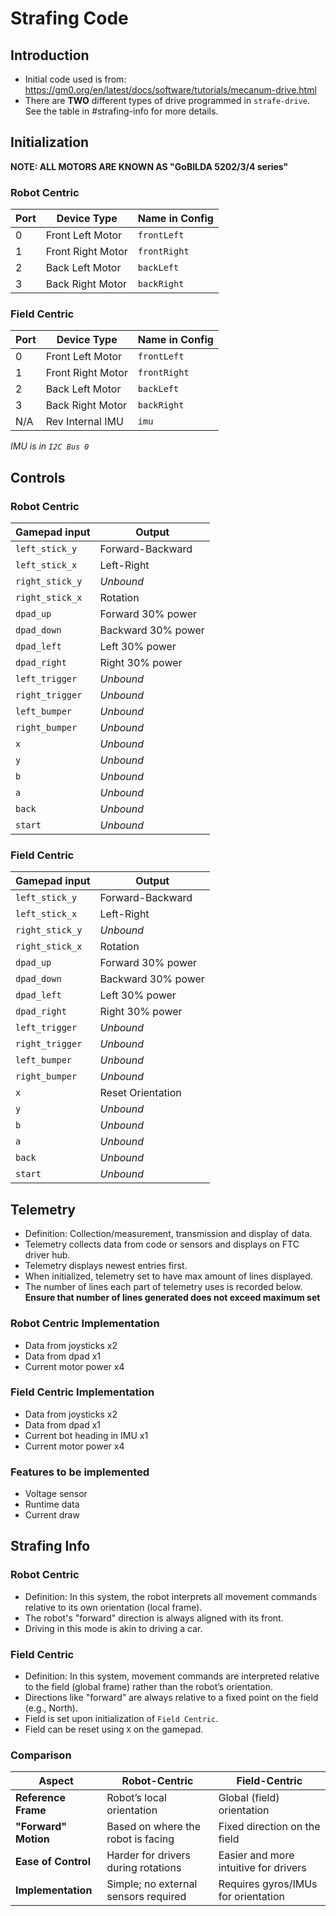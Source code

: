 # Strafing Code
## Introduction
- Initial code used is from: https://gm0.org/en/latest/docs/software/tutorials/mecanum-drive.html
- There are **TWO** different types of drive programmed in `strafe-drive`. See the table in #strafing-info for more details.
## Initialization
**NOTE: ALL MOTORS ARE KNOWN AS "GoBILDA 5202/3/4 series"**

### Robot Centric
| **Port** | **Device Type**   | **Name in Config** |
|----------|-------------------|--------------------|
| 0        | Front Left Motor  | `frontLeft`        |
| 1        | Front Right Motor | `frontRight`       |
| 2        | Back Left Motor   | `backLeft`         |
| 3        | Back Right Motor  | `backRight`        |

### Field Centric
| **Port**  | **Device Type**   | **Name in Config** |
|-----------|-------------------|--------------------|
| 0         | Front Left Motor  | `frontLeft`        |
| 1         | Front Right Motor | `frontRight`       |
| 2         | Back Left Motor   | `backLeft`         |
| 3         | Back Right Motor  | `backRight`        |
| N/A       | Rev Internal IMU  | `imu`              |

*IMU is in `I2C Bus 0`*

## Controls
### Robot Centric
| Gamepad input   | Output             |
|-----------------|--------------------|
| `left_stick_y`  | Forward-Backward   |
| `left_stick_x`  | Left-Right         |
| `right_stick_y` | *Unbound*          |
| `right_stick_x` | Rotation           |
| `dpad_up`       | Forward 30% power  |
| `dpad_down`     | Backward 30% power |
| `dpad_left`     | Left 30% power     |
| `dpad_right`    | Right 30% power    |
| `left_trigger`  | *Unbound*          |
| `right_trigger` | *Unbound*          |
| `left_bumper`   | *Unbound*          |
| `right_bumper`  | *Unbound*          |
| `x`             | *Unbound*          |
| `y`             | *Unbound*          |
| `b`             | *Unbound*          |
| `a`             | *Unbound*          |
| `back`          | *Unbound*          |
| `start`         | *Unbound*          |

### Field Centric
| Gamepad input   | Output             |
|-----------------|--------------------| 
| `left_stick_y`  | Forward-Backward   |
| `left_stick_x`  | Left-Right         |
| `right_stick_y` | *Unbound*          |
| `right_stick_x` | Rotation           |
| `dpad_up`       | Forward 30% power  |
| `dpad_down`     | Backward 30% power |
| `dpad_left`     | Left 30% power     |
| `dpad_right`    | Right 30% power    |
| `left_trigger`  | *Unbound*          |
| `right_trigger` | *Unbound*          |
| `left_bumper`   | *Unbound*          |
| `right_bumper`  | *Unbound*          |
| `x`             | Reset Orientation  |
| `y`             | *Unbound*          |
| `b`             | *Unbound*          |
| `a`             | *Unbound*          |
| `back`          | *Unbound*          |
| `start`         | *Unbound*          |

## Telemetry
- Definition: Collection/measurement, transmission and display of data.
- Telemetry collects data from code or sensors and displays on FTC driver hub.
- Telemetry displays newest entries first.
- When initialized, telemetry set to have max amount of lines displayed.
- The number of lines each part of telemetry uses is recorded below.
  **Ensure that number of lines generated does not exceed maximum set**
### Robot Centric Implementation
- Data from joysticks x2
- Data from dpad x1
- Current motor power x4
### Field Centric Implementation
- Data from joysticks x2
- Data from dpad x1
- Current bot heading in IMU x1
- Current motor power x4
### Features to be implemented
- Voltage sensor
- Runtime data
- Current draw

## Strafing Info
### Robot Centric
- Definition: In this system, the robot interprets all movement commands relative to its own orientation (local frame).
- The robot's "forward" direction is always aligned with its front.
- Driving in this mode is akin to driving a car.

### Field Centric
- Definition: In this system, movement commands are interpreted relative to the field (global frame) rather than the robot’s orientation.
- Directions like "forward" are always relative to a fixed point on the field (e.g., North).
- Field is set upon initialization of `Field Centric`.
- Field can be reset using `X` on the gamepad.

### Comparison
| Aspect                | Robot-Centric                        | Field-Centric                         |
|-----------------------|--------------------------------------|---------------------------------------|
| **Reference Frame**   | Robot’s local orientation            | Global (field) orientation            |
| **"Forward" Motion**  | Based on where the robot is facing   | Fixed direction on the field          |
| **Ease of Control**   | Harder for drivers during rotations  | Easier and more intuitive for drivers |
| **Implementation**    | Simple; no external sensors required | Requires gyros/IMUs for orientation   |

